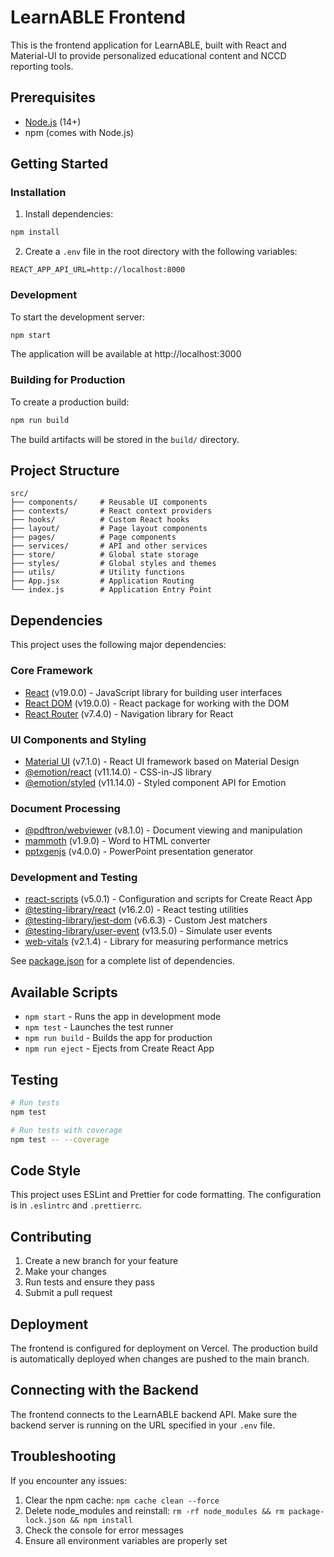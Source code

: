 # LearnABLE Frontend

This is the frontend application for LearnABLE, built with React and Material-UI to provide personalized educational content and NCCD reporting tools.

## Prerequisites

- [Node.js](https://nodejs.org/) (14+)
- npm (comes with Node.js)

## Getting Started

### Installation

1. Install dependencies:
```bash
npm install
```

2. Create a `.env` file in the root directory with the following variables:
```
REACT_APP_API_URL=http://localhost:8000
```

### Development

To start the development server:

```bash
npm start
```

The application will be available at http://localhost:3000

### Building for Production

To create a production build:

```bash
npm run build
```

The build artifacts will be stored in the `build/` directory.

## Project Structure

```
src/
├── components/     # Reusable UI components
├── contexts/       # React context providers
├── hooks/          # Custom React hooks
├── layout/         # Page layout components
├── pages/          # Page components
├── services/       # API and other services
├── store/          # Global state storage
├── styles/         # Global styles and themes
├── utils/          # Utility functions
├── App.jsx         # Application Routing
└── index.js        # Application Entry Point
```

## Dependencies

This project uses the following major dependencies:

### Core Framework
- [React](https://reactjs.org/) (v19.0.0) - JavaScript library for building user interfaces
- [React DOM](https://reactjs.org/docs/react-dom.html) (v19.0.0) - React package for working with the DOM
- [React Router](https://reactrouter.com/) (v7.4.0) - Navigation library for React

### UI Components and Styling
- [Material UI](https://mui.com/) (v7.1.0) - React UI framework based on Material Design
- [@emotion/react](https://emotion.sh/docs/introduction) (v11.14.0) - CSS-in-JS library
- [@emotion/styled](https://emotion.sh/docs/styled) (v11.14.0) - Styled component API for Emotion

### Document Processing
- [@pdftron/webviewer](https://www.pdftron.com/webviewer/) (v8.1.0) - Document viewing and manipulation
- [mammoth](https://github.com/mwilliamson/mammoth.js) (v1.9.0) - Word to HTML converter
- [pptxgenjs](https://gitbrent.github.io/PptxGenJS/) (v4.0.0) - PowerPoint presentation generator

### Development and Testing
- [react-scripts](https://create-react-app.dev/) (v5.0.1) - Configuration and scripts for Create React App
- [@testing-library/react](https://testing-library.com/docs/react-testing-library/intro/) (v16.2.0) - React testing utilities
- [@testing-library/jest-dom](https://github.com/testing-library/jest-dom) (v6.6.3) - Custom Jest matchers
- [@testing-library/user-event](https://github.com/testing-library/user-event) (v13.5.0) - Simulate user events
- [web-vitals](https://web.dev/vitals/) (v2.1.4) - Library for measuring performance metrics

See [package.json](./package.json) for a complete list of dependencies.

## Available Scripts

- `npm start` - Runs the app in development mode
- `npm test` - Launches the test runner
- `npm run build` - Builds the app for production
- `npm run eject` - Ejects from Create React App

## Testing

```bash
# Run tests
npm test

# Run tests with coverage
npm test -- --coverage
```

## Code Style

This project uses ESLint and Prettier for code formatting. The configuration is in `.eslintrc` and `.prettierrc`.

## Contributing

1. Create a new branch for your feature
2. Make your changes
3. Run tests and ensure they pass
4. Submit a pull request

## Deployment

The frontend is configured for deployment on Vercel. The production build is automatically deployed when changes are pushed to the main branch.

## Connecting with the Backend

The frontend connects to the LearnABLE backend API. Make sure the backend server is running on the URL specified in your `.env` file.

## Troubleshooting

If you encounter any issues:

1. Clear the npm cache: `npm cache clean --force`
2. Delete node_modules and reinstall: `rm -rf node_modules && rm package-lock.json && npm install`
3. Check the console for error messages
4. Ensure all environment variables are properly set
